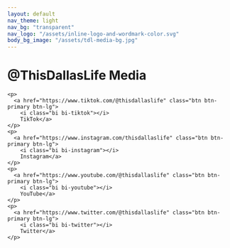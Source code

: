 ```yaml
---
layout: default
nav_theme: light
nav_bg: "transparent"
nav_logo: "/assets/inline-logo-and-wordmark-color.svg"
body_bg_image: "/assets/tdl-media-bg.jpg"
---
```


<div class="container-fluid text-white  pb-5" style="min-height: 100vh; background-position: bottom;">
  <div class="container-lg px-lg-5 text-center">
    <h1 class="display-5 mb-4">
      @ThisDallasLife Media
    </h1>

    <p>
      <a href="https://www.tiktok.com/@thisdallaslife" class="btn btn-primary btn-lg">
        <i class="bi bi-tiktok"></i>
        TikTok</a>
    </p>
    <p>
      <a href="https://www.instagram.com/thisdallaslife" class="btn btn-primary btn-lg">
        <i class="bi bi-instagram"></i>
        Instagram</a>
    </p>
    <p>
      <a href="https://www.youtube.com/@thisdallaslife" class="btn btn-primary btn-lg">
        <i class="bi bi-youtube"></i>
        YouTube</a>
    </p>
    <p>
      <a href="https://www.twitter.com/@thisdallaslife" class="btn btn-primary btn-lg">
        <i class="bi bi-twitter"></i>
        Twitter</a>
    </p>
  </div>
</div>